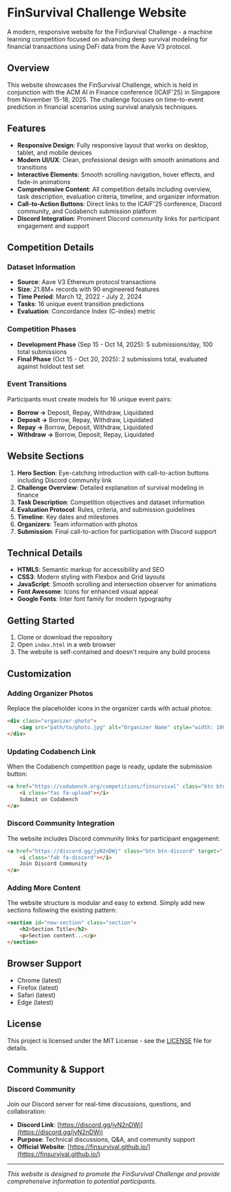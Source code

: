 # FinSurvival Challenge Website

A modern, responsive website for the FinSurvival Challenge - a machine learning competition focused on advancing deep survival modeling for financial transactions using DeFi data from the Aave V3 protocol.

## Overview

This website showcases the FinSurvival Challenge, which is held in conjunction with the ACM AI in Finance conference (ICAIF'25) in Singapore from November 15-18, 2025. The challenge focuses on time-to-event prediction in financial scenarios using survival analysis techniques.

## Features

- **Responsive Design**: Fully responsive layout that works on desktop, tablet, and mobile devices
- **Modern UI/UX**: Clean, professional design with smooth animations and transitions
- **Interactive Elements**: Smooth scrolling navigation, hover effects, and fade-in animations
- **Comprehensive Content**: All competition details including overview, task description, evaluation criteria, timeline, and organizer information
- **Call-to-Action Buttons**: Direct links to the ICAIF'25 conference, Discord community, and Codabench submission platform
- **Discord Integration**: Prominent Discord community links for participant engagement and support

## Competition Details

### Dataset Information
- **Source**: Aave V3 Ethereum protocol transactions
- **Size**: 21.8M+ records with 90 engineered features
- **Time Period**: March 12, 2022 - July 2, 2024
- **Tasks**: 16 unique event transition predictions
- **Evaluation**: Concordance Index (C-index) metric

### Competition Phases
- **Development Phase** (Sep 15 - Oct 14, 2025): 5 submissions/day, 100 total submissions
- **Final Phase** (Oct 15 - Oct 20, 2025): 2 submissions total, evaluated against holdout test set

### Event Transitions
Participants must create models for 16 unique event pairs:
- **Borrow →** Deposit, Repay, Withdraw, Liquidated
- **Deposit →** Borrow, Repay, Withdraw, Liquidated  
- **Repay →** Borrow, Deposit, Withdraw, Liquidated
- **Withdraw →** Borrow, Deposit, Repay, Liquidated

## Website Sections

1. **Hero Section**: Eye-catching introduction with call-to-action buttons including Discord community link
2. **Challenge Overview**: Detailed explanation of survival modeling in finance
3. **Task Description**: Competition objectives and dataset information
4. **Evaluation Protocol**: Rules, criteria, and submission guidelines
5. **Timeline**: Key dates and milestones
6. **Organizers**: Team information with photos
7. **Submission**: Final call-to-action for participation with Discord support

## Technical Details

- **HTML5**: Semantic markup for accessibility and SEO
- **CSS3**: Modern styling with Flexbox and Grid layouts
- **JavaScript**: Smooth scrolling and intersection observer for animations
- **Font Awesome**: Icons for enhanced visual appeal
- **Google Fonts**: Inter font family for modern typography

## Getting Started

1. Clone or download the repository
2. Open `index.html` in a web browser
3. The website is self-contained and doesn't require any build process

## Customization

### Adding Organizer Photos
Replace the placeholder icons in the organizer cards with actual photos:

```html
<div class="organizer-photo">
    <img src="path/to/photo.jpg" alt="Organizer Name" style="width: 100%; height: 100%; object-fit: cover; border-radius: 50%;">
</div>
```

### Updating Codabench Link
When the Codabench competition page is ready, update the submission button:

```html
<a href="https://codabench.org/competitions/finsurvival" class="btn btn-primary">
    <i class="fas fa-upload"></i>
    Submit on Codabench
</a>
```

### Discord Community Integration
The website includes Discord community links for participant engagement:

```html
<a href="https://discord.gg/jyN2nDWj" class="btn btn-discord" target="_blank">
    <i class="fab fa-discord"></i>
    Join Discord Community
</a>
```

### Adding More Content
The website structure is modular and easy to extend. Simply add new sections following the existing pattern:

```html
<section id="new-section" class="section">
    <h2>Section Title</h2>
    <p>Section content...</p>
</section>
```

## Browser Support

- Chrome (latest)
- Firefox (latest)
- Safari (latest)
- Edge (latest)

## License

This project is licensed under the MIT License - see the [LICENSE](LICENSE) file for details.

## Community & Support

### Discord Community
Join our Discord server for real-time discussions, questions, and collaboration:
- **Discord Link**: [https://discord.gg/jyN2nDWj](https://discord.gg/jyN2nDWj)
- **Purpose**: Technical discussions, Q&A, and community support
- **Official Website**: [https://finsurvival.github.io/](https://finsurvival.github.io/)

---

*This website is designed to promote the FinSurvival Challenge and provide comprehensive information to potential participants.*

